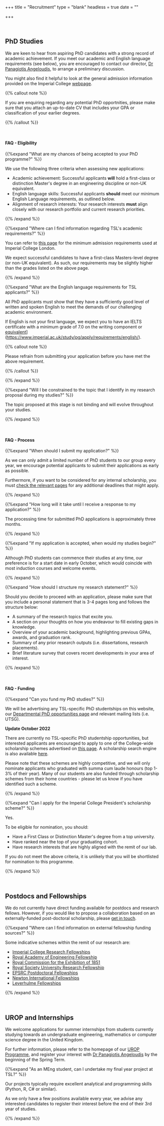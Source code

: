 +++
title = "Recruitment"
type = "blank"
headless = true 
date = ""

+++

</br>


## PhD Studies

We are keen to hear from aspiring PhD candidates with a strong record of academic achievement. If you meet our academic and English language requirements (see below), you are encouraged to contact our director, [Dr Panagiotis Angeloudis](mailto:p.angeloudis@imperial.ac.uk), to arrange a preliminary discussion. 

You might also find it helpful to look at the general admission information provided on the Imperial College [webpage](https://www.imperial.ac.uk/study/pg/apply/how-to-apply/apply-for-a-research-programme-/).


{{% callout note %}}

If you are enquiring regarding any potential PhD opportnities, please make sure that you attach an up-to-date CV that includes your GPA or classification of your earlier degrees.

{{% /callout %}}

</br>

#### FAQ - Eligibility

{{%expand "What are my chances of being accepted to your PhD programme?" %}}

We use the following three criteria when assessing new applications:

- Academic achievement: Successful applicants **will** hold a first-class or distinction Master's degree in an engineering discipline or non-UK equivalent.
- English language skills: Successful applicants **should** meet our minimum English Language requirements, as outlined below.
- Alignment of research interests: Your research interests **must** align closely with our research portfolio and current research priorities.

{{% /expand %}}

{{%expand "Where can I find information regarding TSL's academic requirements?" %}}

You can refer to [this page](http://www.imperial.ac.uk/study/pg/apply/requirements/pgacademic/) for the minimum admission requirements used at Imperial College London.

We expect successful candidates to have a first-class Masters-level degree (or non-UK equivalent). As such, our requirements may be slightly higher than the grades listed on the above page.

{{% /expand %}}




{{%expand "What are the English language requirements for TSL applicants?" %}}

All PhD applicants must show that they have a sufficiently good level of written and spoken English to meet the demands of our challenging academic environment. 

If English is not your first language, we expect you to have an IELTS certificate with a minimum grade of 7.0 on the writing component or [equivalent](https://www.imperial.ac.uk/study/pg/apply/requirements/english/)](https://www.imperial.ac.uk/study/pg/apply/requirements/english/).

{{% callout note %}}

Please refrain from submitting your application before you have met the above requirement.

{{% /callout %}}


{{% /expand %}}



{{%expand "Will I be constrained to the topic that I identify in my research proposal during my studies?" %}}

The topic proposed at this stage is not binding and will evolve throughout your studies. 

{{% /expand %}}

</br>

#### FAQ - Process


{{%expand "When should I submit my application?" %}}

As we can only admit a limited number of PhD students to our group every year, we encourage potential applicants to submit their applications as early as possible. 

Furthermore, if you want to be considered for any internal scholarship, you must [check the relevant pages](http://www.imperial.ac.uk/study/pg/fees-and-funding/scholarships/) for any additional deadlines that might apply. 

{{% /expand %}}

{{%expand "How long will it take until I receive a response to my application?" %}}

The processing time for submitted PhD applications is approximately three months.

{{% /expand %}}

{{%expand "If my application is accepted, when would my studies begin?" %}}

Although PhD students can commence their studies at any time, our preference is for a start date in early October, which would coincide with most induction courses and welcome events. 

{{% /expand %}}


{{%expand "How should I structure my research statement?"  %}}

Should you decide to proceed with an application, please make sure that you include a personal statement that is 3-4 pages long and follows the structure below: 

- A summary of the research topics that excite you.
- A section on your thoughts on how you endeavour to fill existing gaps in knowledge.
- Overview of your academic background, highlighting previous GPAs, awards, and graduation rank.
- Summary of any prior research outputs (i.e. dissertations, research placements). 
- Brief literature survey that covers recent developments in your area of interest. 

{{% /expand %}}

</br>



#### FAQ - Funding


{{%expand "Can you fund my PhD studies?" %}}

We will be advertising any TSL-specific PhD studentships on this website, our [Departmental PhD opportunities page](http://www.imperial.ac.uk/civil-engineering/about-us/opportunities-jobs-and-phd-research/) and relevant mailing lists (i.e. UTSG).

**Update October 2022**

There are currently no TSL-specific PhD studentship opportunities, but interested applicants are encouraged to apply to one of the College-wide scholarship schemes advertised on [this page](http://www.imperial.ac.uk/study/pg/fees-and-funding/scholarships/). A scholarship search engine is also available [here](http://www.imperial.ac.uk/study/pg/fees-and-funding/scholarships/scholarships-search-tool/).

Please note that these schemes are highly competitive, and we will only nominate applicants who graduated with summa cum laude honours (top 1-3% of their year). Many of our students are also funded through scholarship schemes from their home countries - please let us know if you have identified such a scheme. 

{{% /expand %}}

{{%expand "Can I apply for the Imperial College President's scholarship scheme?" %}}

Yes.

To be eligible for nomination, you should: 

- Have a First Class or Distinction Master's degree from a top university. 
- Have ranked near the top of your graduating cohort.
- Have research interests that are highly aligned with the remit of our lab.

If you do not meet the above criteria, it is unlikely that you will be shortlisted for nomination to this programme.

{{% /expand %}}

<br>





## Postdocs and Fellowships

<!-- **Update 01/11/20**

We are currently recruiting for an open Research Associate position in Autonomous Vehicle Operations. Applications are due on the 29th of November - more information is available [here](https://www.linkedin.com/pulse/postdoc-autonomous-vehicle-operations-imperial-london-angeloudis/). -->

We do not currently have direct funding available for postdocs and research fellows. However, if you would like to propose a collaboration based on an externally-funded post-doctoral scholarship, please [get in touch](mailto:p.angeloudis@imperial.ac.uk).

{{%expand "Where can I find information on external fellowship funding sources?" %}}

 Some indicative schemes within the remit of our research are:

- [Imperial College Research Fellowships](https://www.imperial.ac.uk/research-fellowships)
- [Royal Academy of Engineering Fellowship](http://www.raeng.org.uk/grants-and-prizes/support-for-research/raeng-research-fellowship)
- [Royal Commission for the Exhibition of 1851](https://www.royalcommission1851.org/awards/)
- [Royal Society University Research Fellowship](https://royalsociety.org/grants/schemes/university-research/)
- [EPSRC Postdoctoral Fellowships](https://www.epsrc.ac.uk/skills/fellows/overview/)
- [Newton International Fellowships](https://royalsociety.org/grants-schemes-awards/grants/newton-international/)
- [Leverhulme Fellowships](https://www.leverhulme.ac.uk/funding/grant-schemes/early-career-fellowships)

{{% /expand %}}

<br>

## UROP and Internships

We welcome applications for summer internships from students currently studying towards an undergraduate engineering, mathematics or computer science degree in the United Kingdom. 

For further information, please refer to the homepage of our [UROP Programme](http://www.imperial.ac.uk/urop), and register your interest with [Dr Panagiotis Angeloudis](mailto:p.angeloudis@imperial.ac.uk) by the beginning of the Spring Term.

{{%expand "As an MEng student, can I undertake my final year project at TSL?" %}}

Our projects typically require excellent analytical and programming skills (Python, R, C# or similar). 

As we only have a few positions available every year, we advise any interested candidates to register their interest before the end of their 3rd year of studies. 

{{% /expand %}}